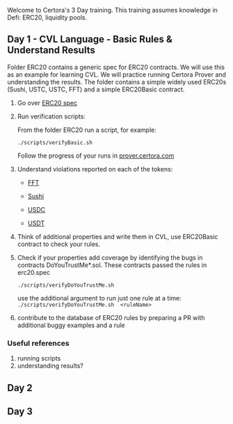 
Welcome to Certora's 3 Day training. 
This training assumes knowledge in Defi: ERC20, liquidity pools.


## Day 1 -  CVL Language - Basic Rules & Understand Results

Folder ERC20 contains a generic spec for ERC20 contracts. We will use this as an example for learning CVL. We will practice running Certora Prover and understanding the results.
The folder contains a simple widely used ERC20s (Sushi, USTC, USTC, FFT) and a simple ERC20Basic contract.   

1. Go over [ERC20 spec](3DayWorkshop/ERC20/erc20.spec)
2. Run verification scripts:

    From the folder ERC20 run a script, for example:
     
     ```./scripts/verifyBasic.sh```

    
    Follow the progress of your runs in 
    [prover.certora.com](http://prover.certora.com)

3. Understand violations reported on each of the tokens:
    
    - [FFT](https://prover.certora.com/output/40726/6c78ba4a58155fd9e8fb/?anonymousKey=445e218753330d700a23d381da82002254806636)

    - [Sushi](https://prover.certora.com/output/40726/0d2cda1e5ef41c90a90d/?anonymousKey=653de68a9dd1b52acb5316d8dec51d22b575c459)

    - [USDC](https://prover.certora.com/output/40726/29ed39e35e3eb8eef2fa/?anonymousKey=605721d9efdd52fb5ebf31cb9510fc6cd2572dce)

    - [USDT](https://prover.certora.com/output/40726/19c58a5a2415580cdd26/?anonymousKey=6d284b31df55abded274d0cee387b7d84b191930)

4. Think of additional properties and write them in CVL, use ERC20Basic contract to check your rules. 
5. Check if your properties add coverage by identifying the bugs in contracts DoYouTrustMe*.sol. These contracts passed the rules in erc20.spec 

    ```./scripts/verifyDoYouTrustMe.sh```
    
    use the additional argument to run just one rule at a time:
    ```./scripts/verifyDoYouTrustMe.sh  <ruleName>```
    
7. contribute to the database of ERC20 rules by preparing a PR with additional buggy examples and a rule

### Useful references
1. running scripts 
2. understanding results?  

## Day 2

## Day 3
